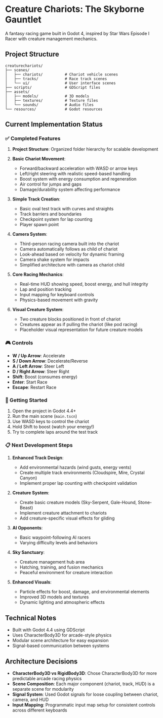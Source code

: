 # Creature Chariots: The Skyborne Gauntlet

A fantasy racing game built in Godot 4, inspired by Star Wars Episode I Racer with creature management mechanics.

## Project Structure

```
creaturechariots/
├── scenes/
│   ├── chariots/          # Chariot vehicle scenes
│   ├── tracks/            # Race track scenes
│   └── ui/                # User interface scenes
├── scripts/               # GDScript files
├── assets/
│   ├── models/            # 3D models
│   ├── textures/          # Texture files
│   └── sounds/            # Audio files
└── resources/             # Godot resources
```

## Current Implementation Status

### ✅ Completed Features

1. **Project Structure**: Organized folder hierarchy for scalable development
2. **Basic Chariot Movement**: 
   - Forward/backward acceleration with WASD or arrow keys
   - Left/right steering with realistic speed-based handling
   - Boost system with energy consumption and regeneration
   - Air control for jumps and gaps
   - Damage/durability system affecting performance

3. **Simple Track Creation**:
   - Basic oval test track with curves and straights
   - Track barriers and boundaries
   - Checkpoint system for lap counting
   - Player spawn point

4. **Camera System**:
   - Third-person racing camera built into the chariot
   - Camera automatically follows as child of chariot
   - Look-ahead based on velocity for dynamic framing
   - Camera shake system for impacts
   - Simplified architecture with camera as chariot child

5. **Core Racing Mechanics**:
   - Real-time HUD showing speed, boost energy, and hull integrity
   - Lap and position tracking
   - Input mapping for keyboard controls
   - Physics-based movement with gravity

6. **Visual Creature System**:
   - Two creature blocks positioned in front of chariot
   - Creatures appear as if pulling the chariot (like pod racing)
   - Placeholder visual representation for future creature models

### 🎮 Controls

- **W / Up Arrow**: Accelerate
- **S / Down Arrow**: Decelerate/Reverse
- **A / Left Arrow**: Steer Left
- **D / Right Arrow**: Steer Right
- **Shift**: Boost (consumes energy)
- **Enter**: Start Race
- **Escape**: Restart Race

### 🚀 Getting Started

1. Open the project in Godot 4.4+
2. Run the main scene (`main.tscn`)
3. Use WASD keys to control the chariot
4. Hold Shift to boost (watch your energy!)
5. Try to complete laps around the test track

### 📋 Next Development Steps

1. **Enhanced Track Design**:
   - Add environmental hazards (wind gusts, energy vents)
   - Create multiple track environments (Cloudspire, Mire, Crystal Canyon)
   - Implement proper lap counting with checkpoint validation

2. **Creature System**:
   - Create basic creature models (Sky-Serpent, Gale-Hound, Stone-Beast)
   - Implement creature attachment to chariots
   - Add creature-specific visual effects for gliding

3. **AI Opponents**:
   - Basic waypoint-following AI racers
   - Varying difficulty levels and behaviors

4. **Sky Sanctuary**:
   - Creature management hub area
   - Hatching, training, and fusion mechanics
   - Peaceful environment for creature interaction

5. **Enhanced Visuals**:
   - Particle effects for boost, damage, and environmental elements
   - Improved 3D models and textures
   - Dynamic lighting and atmospheric effects

## Technical Notes

- Built with Godot 4.4 using GDScript
- Uses CharacterBody3D for arcade-style physics
- Modular scene architecture for easy expansion
- Signal-based communication between systems

## Architecture Decisions

- **CharacterBody3D vs RigidBody3D**: Chose CharacterBody3D for more predictable arcade racing physics
- **Scene Composition**: Each major component (chariot, track, HUD) is a separate scene for modularity
- **Signal System**: Used Godot signals for loose coupling between chariot, camera, and HUD
- **Input Mapping**: Programmatic input map setup for consistent controls across different keyboards
